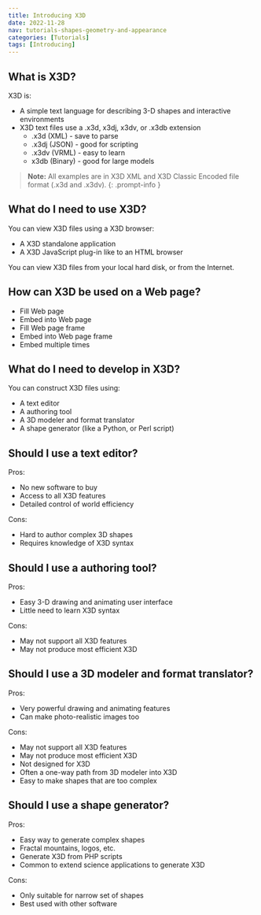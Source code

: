 ```yaml
---
title: Introducing X3D
date: 2022-11-28
nav: tutorials-shapes-geometry-and-appearance
categories: [Tutorials]
tags: [Introducing]
---
```

## What is X3D?

X3D is:

- A simple text language for describing 3-D shapes and interactive environments
- X3D text files use a .x3d, x3dj, x3dv, or .x3db extension
  - .x3d (XML) - save to parse
  - .x3dj (JSON) - good for scripting
  - .x3dv (VRML) - easy to learn
  - x3db (Binary) - good for large models

>**Note:** All examples are in X3D XML and X3D Classic Encoded file format (.x3d and .x3dv).
{: .prompt-info }

## What do I need to use X3D?

You can view X3D files using a X3D browser:

- A X3D standalone application
- A X3D JavaScript plug-in like to an HTML browser

You can view X3D files from your local hard disk, or from the Internet.

## How can X3D be used on a Web page?

- Fill Web page
- Embed into Web page
- Fill Web page frame
- Embed into Web page frame
- Embed multiple times

## What do I need to develop in X3D?

You can construct X3D files using:

- A text editor
- A authoring tool
- A 3D modeler and format translator
- A shape generator (like a Python, or Perl script)

## Should I use a text editor?

Pros:

- No new software to buy
- Access to all X3D features
- Detailed control of world efficiency

Cons:

- Hard to author complex 3D shapes
- Requires knowledge of X3D syntax

## Should I use a authoring tool?

Pros:

- Easy 3-D drawing and animating user interface
- Little need to learn X3D syntax

Cons:

- May not support all X3D features
- May not produce most efficient X3D

## Should I use a 3D modeler and format translator?

Pros:

- Very powerful drawing and animating features
- Can make photo-realistic images too

Cons:

- May not support all X3D features
- May not produce most efficient X3D
- Not designed for X3D
- Often a one-way path from 3D modeler into X3D
- Easy to make shapes that are too complex

## Should I use a shape generator?

Pros:

- Easy way to generate complex shapes
- Fractal mountains, logos, etc.
- Generate X3D from PHP scripts
- Common to extend science applications to generate X3D

Cons:

- Only suitable for narrow set of shapes
- Best used with other software
